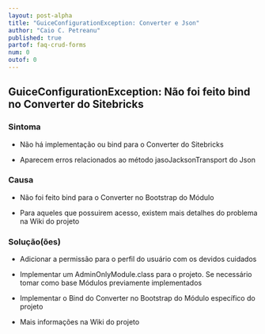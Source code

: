 ```yaml
---
layout: post-alpha
title: "GuiceConfigurationException: Converter e Json"
author: "Caio C. Petreanu"
published: true
partof: faq-crud-forms
num: 0
outof: 0
---
```


## GuiceConfigurationException: Não foi feito bind no Converter do Sitebricks

### Sintoma

+ Não há implementação ou bind para o Converter do Sitebricks

+ Aparecem erros relacionados ao método jasoJacksonTransport do Json

### Causa

+ Não foi feito bind para o Converter no Bootstrap do Módulo

+ Para aqueles que possuirem acesso, existem mais detalhes do problema na Wiki do projeto

### Solução(ões)

+ Adicionar a permissão para o perfil do usuário com os devidos cuidados

+ Implementar um AdminOnlyModule.class para o projeto. Se necessário tomar como base Módulos previamente implementados

+ Implementar o Bind do Converter no Bootstrap do Módulo específico do projeto
 
+ Mais informações na Wiki do projeto
